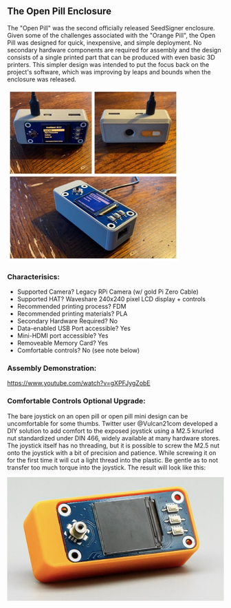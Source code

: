 ## The Open Pill Enclosure

The "Open Pill" was the second officially released SeedSigner enclosure. Given some of the challenges associated with the "Orange Pill", the Open Pill was designed for quick, inexpensive, and simple deployment. No secondary hardware components are required for assembly and the design consists of a single printed part that can be produced with even basic 3D printers. This simpler design was intended to put the focus back on the project's software, which was improving by leaps and bounds when the enclosure was released.

<img src="/img/Open_Pill_Models.JPG" width="400" height="400">

### Characterisics:
- Supported Camera? Legacy RPi Camera (w/ gold Pi Zero Cable)
- Supported HAT? Waveshare 240x240 pixel LCD display + controls
- Recommended printing process? FDM
- Recommended printing materials? PLA
- Secondary Hardware Required? No
- Data-enabled USB Port accessible? Yes
- Mini-HDMI port accessible? Yes
- Removeable Memory Card? Yes
- Comfortable controls? No (see note below)

### Assembly Demonstration:
https://www.youtube.com/watch?v=gXPFJygZobE


### Comfortable Controls Optional Upgrade:
The bare joystick on an open pill or open pill mini design can be uncomfortable for some thumbs. Twitter user @Vulcan21com developed a DIY solution to add comfort to the exposed joystick using a M2.5 knurled nut standardized under DIN 466, widely available at many hardware stores. The joystick itself has no threading, but it is possible to screw the M2.5 nut onto the joystick with a bit of precision and patience. While screwing it on for the first time it will cut a light thread into the plastic. Be gentle as to not transfer too much torque into the joystick. The result will look like this:

<img src="/img/Open_Pill_w_Comfort_Joystick.png">


